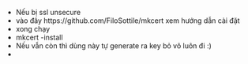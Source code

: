<ul>
<li> Nếu bị ssl unsecure</li>
<li> vào đây https://github.com/FiloSottile/mkcert xem hướng dẫn cài đặt</li>
<li>xong chạy</li>
<li>mkcert -install</li>
<li>Nếu vẫn còn thì dùng này tự generate ra key bỏ vô luôn đi :)</li>
<li></li>
</ul>